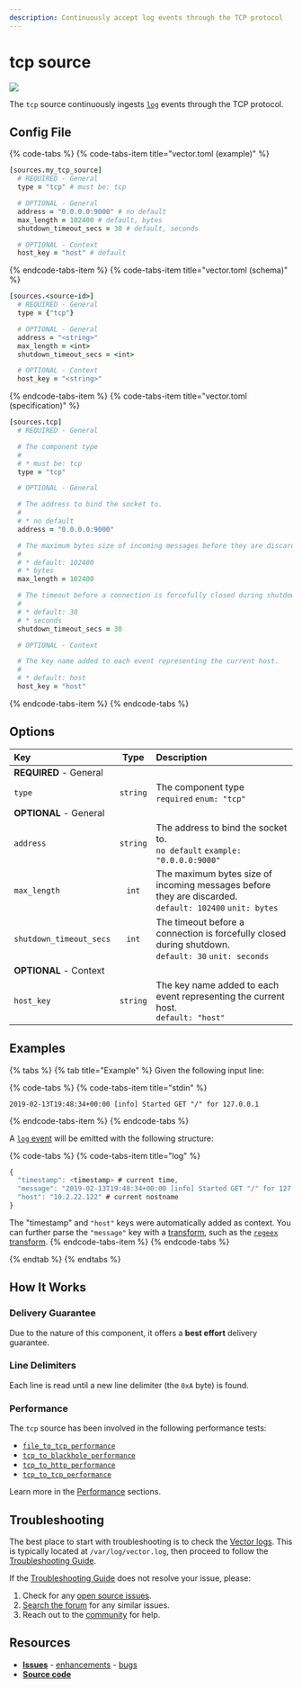```yaml
---
description: Continuously accept log events through the TCP protocol
---
```


<!---
!!!WARNING!!!!

This file is autogenerated! Please do not manually edit this file.
Instead, please modify the contents of `scripts/metadata.toml`.
-->


# tcp source

![](../../../assets/tcp-source.svg)


The `tcp` source continuously ingests [`log`][docs.log_event] events through the TCP protocol.

## Config File

{% code-tabs %}
{% code-tabs-item title="vector.toml (example)" %}
```coffeescript
[sources.my_tcp_source]
  # REQUIRED - General
  type = "tcp" # must be: tcp

  # OPTIONAL - General
  address = "0.0.0.0:9000" # no default
  max_length = 102400 # default, bytes
  shutdown_timeout_secs = 30 # default, seconds

  # OPTIONAL - Context
  host_key = "host" # default
```
{% endcode-tabs-item %}
{% code-tabs-item title="vector.toml (schema)" %}
```coffeescript
[sources.<source-id>]
  # REQUIRED - General
  type = {"tcp"}

  # OPTIONAL - General
  address = "<string>"
  max_length = <int>
  shutdown_timeout_secs = <int>

  # OPTIONAL - Context
  host_key = "<string>"
```
{% endcode-tabs-item %}
{% code-tabs-item title="vector.toml (specification)" %}
```coffeescript
[sources.tcp]
  # REQUIRED - General

  # The component type
  #
  # * must be: tcp
  type = "tcp"

  # OPTIONAL - General

  # The address to bind the socket to.
  #
  # * no default
  address = "0.0.0.0:9000"

  # The maximum bytes size of incoming messages before they are discarded.
  #
  # * default: 102400
  # * bytes
  max_length = 102400

  # The timeout before a connection is forcefully closed during shutdown.
  #
  # * default: 30
  # * seconds
  shutdown_timeout_secs = 30

  # OPTIONAL - Context

  # The key name added to each event representing the current host.
  #
  # * default: host
  host_key = "host"
```
{% endcode-tabs-item %}
{% endcode-tabs %}

## Options

| Key  | Type  | Description |
| :--- | :---: | :---------- |
| **REQUIRED** - General | | |
| `type` | `string` | The component type<br />`required` `enum: "tcp"` |
| **OPTIONAL** - General | | |
| `address` | `string` | The address to bind the socket to.<br />`no default` `example: "0.0.0.0:9000"` |
| `max_length` | `int` | The maximum bytes size of incoming messages before they are discarded.<br />`default: 102400` `unit: bytes` |
| `shutdown_timeout_secs` | `int` | The timeout before a connection is forcefully closed during shutdown.<br />`default: 30` `unit: seconds` |
| **OPTIONAL** - Context | | |
| `host_key` | `string` | The key name added to each event representing the current host.<br />`default: "host"` |

## Examples



{% tabs %}
{% tab title="Example" %}
Given the following input line:

{% code-tabs %}
{% code-tabs-item title="stdin" %}
```
2019-02-13T19:48:34+00:00 [info] Started GET "/" for 127.0.0.1
```
{% endcode-tabs-item %}
{% endcode-tabs %}

A [`log` event][docs.log_event] will be emitted with the following structure:

{% code-tabs %}
{% code-tabs-item title="log" %}
```javascript
{
  "timestamp": <timestamp> # current time,
  "message": "2019-02-13T19:48:34+00:00 [info] Started GET "/" for 127.0.0.1",
  "host": "10.2.22.122" # current nostname
}
```

The "timestamp" and `"host"` keys were automatically added as context. You can further parse the `"message"` key with a [transform][docs.transforms], such as the [`regeex` transform][docs.regex_parser_transform].
{% endcode-tabs-item %}
{% endcode-tabs %}

{% endtab %}
{% endtabs %}





## How It Works

### Delivery Guarantee

Due to the nature of this component, it offers a **best effort**
delivery guarantee.

### Line Delimiters

Each line is read until a new line delimiter (the `0xA` byte) is found.

### Performance

The `tcp` source has been involved in the following performance tests:

* [`file_to_tcp_performance`][url.file_to_tcp_performance_test]
* [`tcp_to_blackhole_performance`][url.tcp_to_blackhole_performance_test]
* [`tcp_to_http_performance`][url.tcp_to_http_performance_test]
* [`tcp_to_tcp_performance`][url.tcp_to_tcp_performance_test]

Learn more in the [Performance][docs.performance] sections.

## Troubleshooting

The best place to start with troubleshooting is to check the
[Vector logs][docs.monitoring_logs]. This is typically located at
`/var/log/vector.log`, then proceed to follow the
[Troubleshooting Guide][docs.troubleshooting].

If the [Troubleshooting Guide][docs.troubleshooting] does not resolve your
issue, please:

1. Check for any [open source issues](https://github.com/timberio/vector/issues?q=is%3Aopen+is%3Aissue+label%3A%22Source%3A+tcp%22).
2. [Search the forum][url.search_forum] for any similar issues.
2. Reach out to the [community][url.community] for help.

## Resources

* [**Issues**](https://github.com/timberio/vector/issues?q=is%3Aopen+is%3Aissue+label%3A%22Source%3A+tcp%22) - [enhancements](https://github.com/timberio/vector/issues?q=is%3Aopen+is%3Aissue+label%3A%22Source%3A+tcp%22+label%3A%22Type%3A+Enhancement%22) - [bugs](https://github.com/timberio/vector/issues?q=is%3Aopen+is%3Aissue+label%3A%22Source%3A+tcp%22+label%3A%22Type%3A+Bug%22)
* [**Source code**](https://github.com/timberio/vector/tree/master/src/source/tcp.rs)


[docs.log_event]: ../../../about/data-model.md#log
[docs.monitoring_logs]: ../../../usage/administration/monitoring.md#logs
[docs.performance]: ../../../performance.md
[docs.regex_parser_transform]: ../../../usage/configuration/transforms/regex_parser.md
[docs.transforms]: ../../../usage/configuration/transforms
[docs.troubleshooting]: ../../../usage/guides/troubleshooting.md
[url.community]: https://vector.dev/community
[url.file_to_tcp_performance_test]: https://github.com/timberio/vector-test-harness/tree/master/cases/file_to_tcp_performance
[url.search_forum]: https://forum.vector.dev/search?expanded=true
[url.tcp_to_blackhole_performance_test]: https://github.com/timberio/vector-test-harness/tree/master/cases/tcp_to_blackhole_performance
[url.tcp_to_http_performance_test]: https://github.com/timberio/vector-test-harness/tree/master/cases/tcp_to_http_performance
[url.tcp_to_tcp_performance_test]: https://github.com/timberio/vector-test-harness/tree/master/cases/tcp_to_tcp_performance
